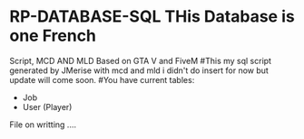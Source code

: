# RP-DATABASE-SQL THis Database is one French
Script, MCD AND MLD Based on GTA V and FiveM
#This my sql script generated by JMerise with mcd and mld i didn't do insert for now but update will come soon.
#You have current tables:
- Job
- User (Player)

File on writting ....
